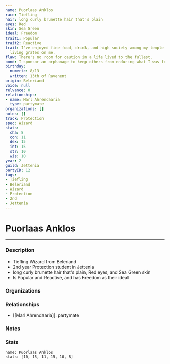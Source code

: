 ```yaml
---
name: Puorlaas Anklos
race: Tiefling
hair: long curly brunette hair that's plain
eyes: Red
skin: Sea Green
ideal: Freedom
trait1: Popular
trait2: Reactive
trait: I've enjoyed fine food, drink, and high society among my temple's elite. Rough
  living grates on me.
flaw: There's no room for caution in a life lived to the fullest.
bond: I sponsor an orphanage to keep others from enduring what I was forced to endure.
birthday:
  numeric: 8/13
  written: 13th of Ravenent
origin: Beleriand
voice: null
relvance: 0
relationships:
- name: Marl Ahrendaaria
  type: partymate
organizations: []
notes: []
track: Protection
spec: Wizard
stats:
  cha: 8
  con: 11
  dex: 15
  int: 15
  str: 10
  wis: 10
year: 2
guild: Jettenia
partyID: 12
tags:
- Tiefling
- Beleriand
- Wizard
- Protection
- 2nd
- Jettenia
---
```

# Puorlaas Anklos
---
### Description
- Tiefling Wizard from Beleriand
- 2nd year Protection student in Jettenia
- long curly brunette hair that's plain, Red eyes, and Sea Green skin
- Is Popular and Reactive, and has Freedom as their ideal

### Organizations

### Relationships
- [[Marl Ahrendaaria]]: partymate

### Notes

### Stats
```statblock
name: Puorlaas Anklos
stats: [10, 15, 11, 15, 10, 8]
```
